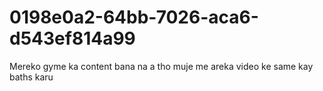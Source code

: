 # 0198e0a2-64bb-7026-aca6-d543ef814a99
Mereko gyme ka content bana na a  tho muje me areka video ke same kay baths karu
